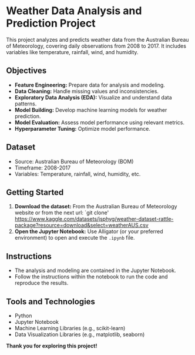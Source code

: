 # Weather Data Analysis and Prediction Project

This project analyzes and predicts weather data from the Australian Bureau of Meteorology, covering daily observations from 2008 to 2017. It includes variables like temperature, rainfall, wind, and humidity.

## Objectives

* **Feature Engineering:** Prepare data for analysis and modeling.
* **Data Cleaning:** Handle missing values and inconsistencies.
* **Exploratory Data Analysis (EDA):** Visualize and understand data patterns.
* **Model Building:** Develop machine learning models for weather prediction.
* **Model Evaluation:** Assess model performance using relevant metrics.
* **Hyperparameter Tuning:** Optimize model performance.

## Dataset

* Source: Australian Bureau of Meteorology (BOM)
* Timeframe: 2008-2017
* Variables: Temperature, rainfall, wind, humidity, etc.

## Getting Started

1.  **Download the dataset:** From the Australian Bureau of Meteorology website or from the next url: `git clone' https://www.kaggle.com/datasets/jsphyg/weather-dataset-rattle-package?resource=download&select=weatherAUS.csv
2.  **Open the Jupyter Notebook:** Use Alligator (or your preferred environment) to open and execute the `.ipynb` file.

## Instructions

* The analysis and modeling are contained in the Jupyter Notebook.
* Follow the instructions within the notebook to run the code and reproduce the results.

## Tools and Technologies

* Python
* Jupyter Notebook
* Machine Learning Libraries (e.g., scikit-learn)
* Data Visualization Libraries (e.g., matplotlib, seaborn)

**Thank you for exploring this project!**
